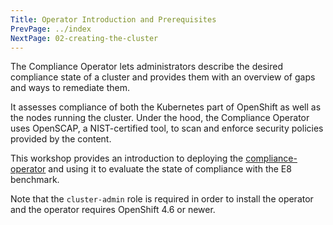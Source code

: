 ```yaml
---
Title: Operator Introduction and Prerequisites
PrevPage: ../index
NextPage: 02-creating-the-cluster
---
```


The Compliance Operator lets administrators describe the desired compliance
state of a cluster and provides them with an overview of gaps and ways to
remediate them.

It assesses compliance of both the Kubernetes part of OpenShift as well
as the nodes running the cluster. Under the hood, the Compliance Operator
uses OpenSCAP, a NIST-certified tool, to scan and enforce security policies
provided by the content.

This workshop provides an introduction to deploying the
[compliance-operator](https://github.com/openshift/compliance-operator)
and using it to evaluate the state of compliance with the E8 benchmark.

Note that the `cluster-admin` role is required in order to install the operator
and the operator requires OpenShift 4.6 or newer.
